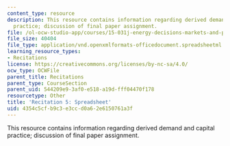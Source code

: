 ```yaml
---
content_type: resource
description: This resource contains information regarding derived demand and capital
  practice; discussion of final paper assignment.
file: /ol-ocw-studio-app/courses/15-031j-energy-decisions-markets-and-policies-spring-2012/4354c5cfb9c3e3ccd0a62e6150761a3f_MIT15_031JS12_DDC_Spdsht.xlsx
file_size: 40404
file_type: application/vnd.openxmlformats-officedocument.spreadsheetml.sheet
learning_resource_types:
- Recitations
license: https://creativecommons.org/licenses/by-nc-sa/4.0/
ocw_type: OCWFile
parent_title: Recitations
parent_type: CourseSection
parent_uid: 544209e9-3af0-e518-a19d-fff04470f178
resourcetype: Other
title: 'Recitation 5: Spreadsheet'
uid: 4354c5cf-b9c3-e3cc-d0a6-2e6150761a3f
---
```

This resource contains information regarding derived demand and capital practice; discussion of final paper assignment.